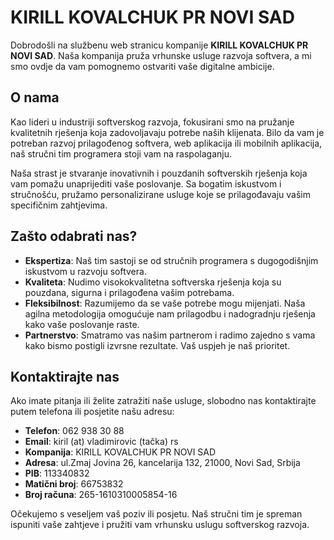 # KIRILL KOVALCHUK PR NOVI SAD

Dobrodošli na službenu web stranicu kompanije **KIRILL KOVALCHUK PR NOVI SAD**. Naša kompanija pruža vrhunske usluge razvoja softvera, a mi smo ovdje da vam pomognemo ostvariti vaše digitalne ambicije.

## O nama

Kao lideri u industriji softverskog razvoja, fokusirani smo na pružanje kvalitetnih rješenja koja zadovoljavaju potrebe naših klijenata. Bilo da vam je potreban razvoj prilagođenog softvera, web aplikacija ili mobilnih aplikacija, naš stručni tim programera stoji vam na raspolaganju.

Naša strast je stvaranje inovativnih i pouzdanih softverskih rješenja koja vam pomažu unaprijediti vaše poslovanje. Sa bogatim iskustvom i stručnošću, pružamo personalizirane usluge koje se prilagođavaju vašim specifičnim zahtjevima.

## Zašto odabrati nas?

- **Ekspertiza**: Naš tim sastoji se od stručnih programera s dugogodišnjim iskustvom u razvoju softvera.
- **Kvaliteta**: Nudimo visokokvalitetna softverska rješenja koja su pouzdana, sigurna i prilagođena vašim potrebama.
- **Fleksibilnost**: Razumijemo da se vaše potrebe mogu mijenjati. Naša agilna metodologija omogućuje nam prilagodbu i nadogradnju rješenja kako vaše poslovanje raste.
- **Partnerstvo**: Smatramo vas našim partnerom i radimo zajedno s vama kako bismo postigli izvrsne rezultate. Vaš uspjeh je naš prioritet.

## Kontaktirajte nas

Ako imate pitanja ili želite zatražiti naše usluge, slobodno nas kontaktirajte putem telefona ili posjetite našu adresu:

- **Telefon**: 062 938 30 88
- **Email**: kiril (at) vladimirovic (tačka) rs
- **Kompanija**: KIRILL KOVALCHUK PR NOVI SAD
- **Adresa**: ul.Zmaj Jovina 26, kancelarija 132, 21000, Novi Sad, Srbija
- **PIB**: 113340832
- **Matični broj**: 66753832
- **Broj računa**: 265-1610310005854-16

Očekujemo s veseljem vaš poziv ili posjetu. Naš stručni tim je spreman ispuniti vaše zahtjeve i pružiti vam vrhunsku uslugu softverskog razvoja.
